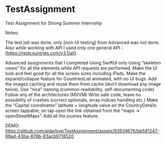 # TestAssignment
Test Assignment for Strong Summer Internship

Notes:

The test job was done, only [non-UI testing] from Advanced was not done.
Also while working with API I used only one general API - [https://restcountries.com/v3.1/all].

Advanced assignments that I completed
  Using SwiftUI only
  Using “skeleton views” for all the elements while API requests are performed.
  Make the UI look and feel good for all the screen sizes including iPads.
  Make the expand/collapse feature for CountriesList animated, with no UI bugs.
  Add the images caching and reuse them from cache (don’t download any image twice).
  Use “nice” naming (common readability, self-documenting code)
  Follow any of the architectures (MVVM)
  Write safe code, leave no possibility of crashes (correct optionals, array indices handling etc.)
  Make the “Capital coordinates” latitude + longitude value on the CountryDetails screen tappable;
  on tap open the link obtained from the “maps → openStreetMaps”.
  Add all the pushes feature.

DEMO:
https://github.com/aidarbye/TestAssignment/assets/93939676/bb581247-69ad-43ba-878b-83acb9718520


